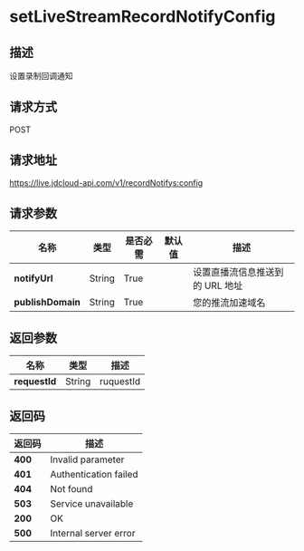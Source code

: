 # setLiveStreamRecordNotifyConfig


## 描述
设置录制回调通知

## 请求方式
POST

## 请求地址
https://live.jdcloud-api.com/v1/recordNotifys:config


## 请求参数
|名称|类型|是否必需|默认值|描述|
|---|---|---|---|---|
|**notifyUrl**|String|True| |设置直播流信息推送到的 URL 地址|
|**publishDomain**|String|True| |您的推流加速域名|


## 返回参数
|名称|类型|描述|
|---|---|---|
|**requestId**|String|ruquestId|


## 返回码
|返回码|描述|
|---|---|
|**400**|Invalid parameter|
|**401**|Authentication failed|
|**404**|Not found|
|**503**|Service unavailable|
|**200**|OK|
|**500**|Internal server error|
